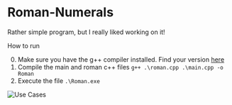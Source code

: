 ﻿# Roman-Numerals

Rather simple program, but I really liked working on it!

How to run

0. Make sure you have the g++ compiler installed. Find your version [here](https://www.mingw-w64.org/downloads/)
1. Compile the main and roman c++ files ```g++ .\roman.cpp .\main.cpp -o Roman```
2. Execute the file ```.\Roman.exe```
   
![Use Cases](https://github.com/user-attachments/assets/bb26f801-761e-4472-a79e-f9644d7f22cc)
